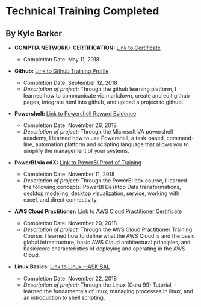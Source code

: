 # Technical Training Completed
## By Kyle Barker

* **COMPTIA NETWORK+ CERTIFICATION:** [Link to Certificate](https://github.com/kwbarker/Tech_cert/blob/master/NetworkCert.pdf)
  * Completion Date: May 11, 2018!

* **Github:** [Link to Github Training Profile](https://github.com/kwbarker)
  * Completion Date: September 12, 2018
  * _Description of project:_ Through the github learning platform, I learned how to communicate via markdown, create and edit github pages, integrate html into github, and upload a project to github. 
 
* **Powershell:** [Link to Powershell Reward Evidence](https://mva.microsoft.com/RewardEvidence.aspx/?key=nXcH5vbwEAP1jrDcPs9TCg2)
  * Completion Date: November 26, 2018
  * _Description of project:_ Through the Microsoft VA powershell academy, I learned how to use Powershell, a task-based, command-line, automation platform and scripting language that allows you to simplify the management of your systems.


* **PowerBI via edX:** [Link to PowerBI Proof of Training](https://github.com/kwbarker/Tech_cert/blob/master/PowerBICert.png)
  * Completion Date: November 11, 2018
  * _Description of project:_ Through the PowerBI edx course, I learned the following concepts: PowerBI Desktop Data transformations, desktop modeling, desktop visualization, service, working with excel, and direct connectivity. 


* **AWS Cloud Practitioner:** [Link to AWS Cloud Practitioner Certificate](https://github.com/kwbarker/Tech_cert/blob/master/AWSCert.png)
  * Completion Date: November 20, 2018
  * _Description of project:_ Through the AWS Cloud Practitioner Training Course, I learned how to define what the AWS Cloud is and the basic global infrastructure, basic AWS Cloud architectural principles, and basic/core characteristics of deploying and operating in the AWS Cloud.

* **Linux Basics:** [Link to Linux  --ASK SAL](https://www.guru99.com/unix-linux-tutorial.html)
  * Completion Date: November 22, 2018
  * _Description of project:_ Through the Linux (Guru 99) Tutorial, I learned the fundamentals of linux, managing processes in linux, and an introduction to shell scripting.
  
  
  
















































